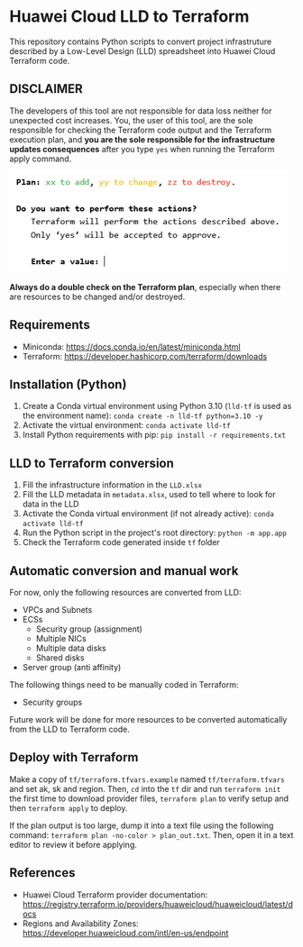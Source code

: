 # Huawei Cloud LLD to Terraform

This repository contains Python scripts to convert project infrastruture
described by a Low-Level Design (LLD) spreadsheet into Huawei Cloud Terraform
code.

## DISCLAIMER

The developers of this tool are not responsible for data loss neither for
unexpected cost increases. You, the user of this tool, are the sole responsible
for checking the Terraform code output and the Terraform execution plan, and
**you are the sole responsible for the infrastructure updates consequences**
after you type `yes` when running the Terraform apply command.

![Terraform apply confirmation prompt](docs/apply-confirmation.png)

**Always do a double check on the Terraform plan**, especially when there are
resources to be changed and/or destroyed.

## Requirements

- Miniconda: <https://docs.conda.io/en/latest/miniconda.html>
- Terraform: <https://developer.hashicorp.com/terraform/downloads>

## Installation (Python)

1. Create a Conda virtual environment using Python 3.10 (`lld-tf` is used as
   the environment name): `conda create -n lld-tf python=3.10 -y`
2. Activate the virtual environment: `conda activate lld-tf`
3. Install Python requirements with pip: `pip install -r requirements.txt`

## LLD to Terraform conversion

1. Fill the infrastructure information in the `LLD.xlsx`
2. Fill the LLD metadata in `metadata.xlsx`, used to tell where to look for
   data in the LLD
3. Activate the Conda virtual environment (if not already active):
   `conda activate lld-tf`
4. Run the Python script in the project's root directory: `python -m app.app`
5. Check the Terraform code generated inside `tf` folder

## Automatic conversion and manual work

For now, only the following resources are converted from LLD:

- VPCs and Subnets
- ECSs
  - Security group (assignment)
  - Multiple NICs
  - Multiple data disks
  - Shared disks
- Server group (anti affinity)

The following things need to be manually coded in Terraform:

- Security groups

Future work will be done for more resources to be converted automatically from
the LLD to Terraform code.

## Deploy with Terraform

Make a copy of `tf/terraform.tfvars.example` named `tf/terraform.tfvars` and
set ak, sk and region. Then, `cd` into the `tf` dir and run `terraform init`
the first time to download provider files, `terraform plan` to verify setup
and then `terraform apply` to deploy.

If the plan output is too large, dump it into a text file using the following
command: `terraform plan -no-color > plan_out.txt`. Then, open it in a text
editor to review it before applying.

## References

- Huawei Cloud Terraform provider documentation:
  <https://registry.terraform.io/providers/huaweicloud/huaweicloud/latest/docs>
- Regions and Availability Zones:
  <https://developer.huaweicloud.com/intl/en-us/endpoint>
